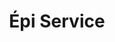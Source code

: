 ---
title: "Épi Service"
url: /saint-etienne-du-rouvray/epi-service-rue-geo-chavez/
shop: commodité
---